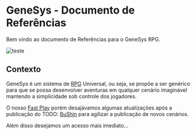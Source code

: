 # GeneSys - Documento de Referências

Bem vindo ao documento de Referências para o GeneSys RPG.

![teste](http://grifoeditorial.com/wp-content/uploads/2015/12/GeneSys-Fast-Play-Large.jpg)

## Contexto

GeneSys é um sistema de [RPG](https://genesys-srd.thluiz.now.sh/1.introducao#o-que---rpg) Universal, ou seja, se propõe a ser genérico para que se possa desenvolver aventuras em qualquer cenário imaginável mantendo a simplicidade sob controle dos jogadores.

O nosso [Fast Play](http://grifoeditorial.com/wp-content/uploads/2015/12/GeneSys-Fast-Play-PT-BR-Index.pdf) porém desajávamos algumas atualizações após a publicação do  TODO:  [BuShin](http://link-para-bushin)  para agilizar a publicação de novos cenários.

Além disso desejamos um acesso mais imediato...

